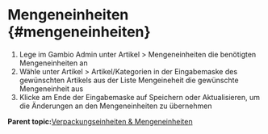 # Mengeneinheiten {#mengeneinheiten}

1.  Lege im Gambio Admin unter Artikel \> Mengeneinheiten die benötigten Mengeneinheiten an
2.  Wähle unter Artikel \> Artikel/Kategorien in der Eingabemaske des gewünschten Artikels aus der Liste Mengeineheit die gewünschte Mengeneinheit aus
3.  Klicke am Ende der Eingabemaske auf Speichern oder Aktualisieren, um die Änderungen an den Mengeneinheiten zu übernehmen

**Parent topic:**[Verpackungseinheiten & Mengeneinheiten](8_2_5_Verpackungseinheiten_UND_Mengeneinheiten.md)

